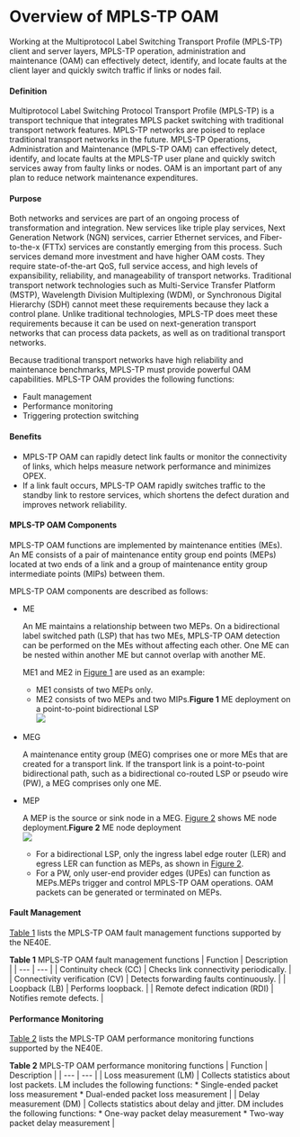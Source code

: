 Overview of MPLS-TP OAM
=======================

Working at the Multiprotocol Label Switching Transport Profile (MPLS-TP) client and server layers, MPLS-TP operation, administration and maintenance (OAM) can effectively detect, identify, and locate faults at the client layer and quickly switch traffic if links or nodes fail.

#### Definition

Multiprotocol Label Switching Protocol Transport Profile (MPLS-TP) is a transport technique that integrates MPLS packet switching with traditional transport network features. MPLS-TP networks are poised to replace traditional transport networks in the future. MPLS-TP Operations, Administration and Maintenance (MPLS-TP OAM) can effectively detect, identify, and locate faults at the MPLS-TP user plane and quickly switch services away from faulty links or nodes. OAM is an important part of any plan to reduce network maintenance expenditures.


#### Purpose

Both networks and services are part of an ongoing process of transformation and integration. New services like triple play services, Next Generation Network (NGN) services, carrier Ethernet services, and Fiber-to-the-x (FTTx) services are constantly emerging from this process. Such services demand more investment and have higher OAM costs. They require state-of-the-art QoS, full service access, and high levels of expansibility, reliability, and manageability of transport networks. Traditional transport network technologies such as Multi-Service Transfer Platform (MSTP), Wavelength Division Multiplexing (WDM), or Synchronous Digital Hierarchy (SDH) cannot meet these requirements because they lack a control plane. Unlike traditional technologies, MPLS-TP does meet these requirements because it can be used on next-generation transport networks that can process data packets, as well as on traditional transport networks.

Because traditional transport networks have high reliability and maintenance benchmarks, MPLS-TP must provide powerful OAM capabilities. MPLS-TP OAM provides the following functions:

* Fault management
* Performance monitoring
* Triggering protection switching

#### Benefits

* MPLS-TP OAM can rapidly detect link faults or monitor the connectivity of links, which helps measure network performance and minimizes OPEX.
* If a link fault occurs, MPLS-TP OAM rapidly switches traffic to the standby link to restore services, which shortens the defect duration and improves network reliability.

#### MPLS-TP OAM Components

MPLS-TP OAM functions are implemented by maintenance entities (MEs). An ME consists of a pair of maintenance entity group end points (MEPs) located at two ends of a link and a group of maintenance entity group intermediate points (MIPs) between them.

MPLS-TP OAM components are described as follows:

* ME
  
  An ME maintains a relationship between two MEPs. On a bidirectional label switched path (LSP) that has two MEs, MPLS-TP OAM detection can be performed on the MEs without affecting each other. One ME can be nested within another ME but cannot overlap with another ME.
  
  ME1 and ME2 in [Figure 1](#EN-US_CONCEPT_0172362376__en-us_concept_0172351562_fig_dc_vrp_mpls-tp_oam_cfg_000201) are used as an example:
  + ME1 consists of two MEPs only.
  + ME2 consists of two MEPs and two MIPs.**Figure 1** ME deployment on a point-to-point bidirectional LSP  
  ![](figure/en-us_image_0000001508416889.png)
* MEG
  
  A maintenance entity group (MEG) comprises one or more MEs that are created for a transport link. If the transport link is a point-to-point bidirectional path, such as a bidirectional co-routed LSP or pseudo wire (PW), a MEG comprises only one ME.
* MEP
  
  A MEP is the source or sink node in a MEG. [Figure 2](#EN-US_CONCEPT_0172362376__en-us_concept_0172351562_fig_dc_vrp_mpls-tp_oam_cfg_000202) shows ME node deployment.**Figure 2** ME node deployment  
  ![](images/fig_dc_vrp_mpls-tp_oam_cfg_000202.png)  
  + For a bidirectional LSP, only the ingress label edge router (LER) and egress LER can function as MEPs, as shown in [Figure 2](#EN-US_CONCEPT_0172362376__en-us_concept_0172351562_fig_dc_vrp_mpls-tp_oam_cfg_000202).
  + For a PW, only user-end provider edges (UPEs) can function as MEPs.MEPs trigger and control MPLS-TP OAM operations. OAM packets can be generated or terminated on MEPs.


#### Fault Management

[Table 1](#EN-US_CONCEPT_0172362376__en-us_concept_0172351562_tab_dc_vrp_mpls-tp_oam_cfg_000301) lists the MPLS-TP OAM fault management functions supported by the NE40E.

**Table 1** MPLS-TP OAM fault management functions
| Function | Description |
| --- | --- |
| Continuity check (CC) | Checks link connectivity periodically. |
| Connectivity verification (CV) | Detects forwarding faults continuously. |
| Loopback (LB) | Performs loopback. |
| Remote defect indication (RDI) | Notifies remote defects. |




#### Performance Monitoring

[Table 2](#EN-US_CONCEPT_0172362376__en-us_concept_0172351562_tab_dc_vrp_mpls-tp_oam_cfg_000302) lists the MPLS-TP OAM performance monitoring functions supported by the NE40E.

**Table 2** MPLS-TP OAM performance monitoring functions
| Function | Description |
| --- | --- |
| Loss measurement (LM) | Collects statistics about lost packets. LM includes the following functions:  * Single-ended packet loss measurement * Dual-ended packet loss measurement |
| Delay measurement (DM) | Collects statistics about delay and jitter. DM includes the following functions:  * One-way packet delay measurement * Two-way packet delay measurement |